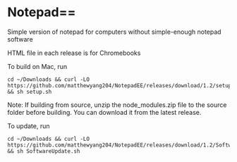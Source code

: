 # Notepad==
Simple version of notepad for computers without simple-enough notepad software


HTML file in each release is for Chromebooks


To build on Mac, run 
```
cd ~/Downloads && curl -LO https://github.com/matthewyang204/NotepadEE/releases/download/1.2/setup.sh && sh setup.sh
```


Note: If building from source, unzip the node_modules.zip file to the source folder before building. You can download it from the latest release.

To update, run
```
cd ~/Downloads && curl -LO https://github.com/matthewyang204/NotepadEE/releases/download/1.2/SoftwareUpdate.sh && sh SoftwareUpdate.sh
```
